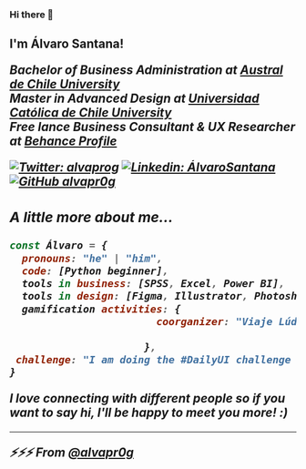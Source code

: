 ### Hi there 👋
<h2> I'm Álvaro Santana! 

<p><em>Bachelor of Business Administration at <a href="http://www.uach.cl">Austral de Chile University</a>
  </br>Master in Advanced Design at <a href="https://www.uc.cl">Universidad Católica de Chile University</a>
  </br>Free lance Business Consultant & UX Researcher at <a href="https://www.behance.net/alvaprog">Behance Profile</a>

[![Twitter: alvaprog](https://img.shields.io/twitter/follow/ThaiiBraga?style=social)](https://twitter.com/alvaprog)
[![Linkedin: ÁlvaroSantana](https://img.shields.io/badge/-thaianebraga-blue?style=flat-square&logo=Linkedin&logoColor=white&link=https://www.linkedin.com/in/ajsantana/)](https://www.linkedin.com/in/ajsantana/)
[![GitHub alvapr0g](https://img.shields.io/github/followers/thaiane?label=follow&style=social)](https://github.com/alvapr0g)


### A little more about me...  

```javascript
const Álvaro = {
  pronouns: "he" | "him",
  code: [Python beginner],
  tools in business: [SPSS, Excel, Power BI],
  tools in design: [Figma, Illustrator, Photoshop],
  gamification activities: {
                        coorganizer: "Viaje Lúdico",
                        
                      },
 challenge: "I am doing the #DailyUI challenge focused on improve design skills"
}
```

<p><em> I love connecting with different people</b> so if you want to say <b>hi, I'll be happy to meet you more!</b> :)</em>

---

⚡⚡⚡ From [@alvapr0g](https://github.com/alvapr0g)
<!--
**alvapr0g/alvapr0g** is a ✨ _special_ ✨ repository because its `README.md` (this file) appears on your GitHub profile.

Here are some ideas to get you started:

- 🔭 I’m currently working on ...
- 🌱 I’m currently learning ...
- 👯 I’m looking to collaborate on ...
- 🤔 I’m looking for help with ...
- 💬 Ask me about ...
- 📫 How to reach me: ...
- 😄 Pronouns: ...
- ⚡ Fun fact: ...
-->
